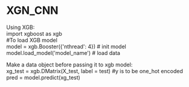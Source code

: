 # XGN_CNN
Using XGB: </br>
import xgboost as xgb  
#To load XGB model  
model = xgb.Booster({'nthread': 4})  # init model  
model.load_model('model_name')  # load data


Make a data object before passing it to xgb model:  
xg_test = xgb.DMatrix(X_test, label = test) #y is to be one_hot encoded  
pred = model.predict(xg_test)  

